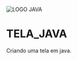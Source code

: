 ![LOGO JAVA](https://blog.geekhunter.com.br/wp-content/uploads/2020/07/pngwing.com_.png.webp)

# TELA_JAVA
Criando uma tela em java.
